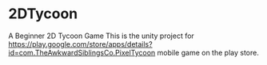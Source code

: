 # 2DTycoon
A Beginner 2D Tycoon Game
This is the unity project for https://play.google.com/store/apps/details?id=com.TheAwkwardSiblingsCo.PixelTycoon mobile game on the play store.

